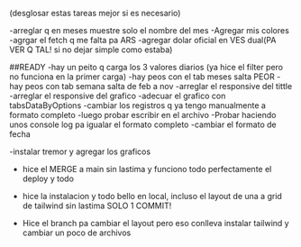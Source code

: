
(desglosar estas tareas mejor si es necesario)

-arreglar q en meses muestre solo el nombre del mes
-Agregar mis colores
-agrgar el fetch q me falta pa ARS
-agregar dolar oficial en VES dual(PA VER Q TAL! si no dejar simple como estaba)

##READY
-hay un peito q carga los 3 valores diarios (ya hice el filter pero no funciona en la primer carga)
-hay peos con el tab meses salta PEOR
-hay peos con tab semana salta de feb a nov
-arreglar el responsive del tittle
-arreglar el responsive del grafico
-adecuar el grafico con tabsDataByOptions
-cambiar los registros q ya tengo manualmente a formato completo
-luego probar escribir en el archivo
-Probar haciendo unos console log pa igualar el formato completo
-cambiar el formato de fecha

-instalar tremor y agregar los graficos

- hice el MERGE a main sin lastima y funciono todo perfectamente el deploy y todo

- hice la instalacion y todo bello en local, incluso el layout de una a grid de tailwind sin lastima SOLO 1 COMMIT!

- Hice el branch pa cambiar el layout pero eso conlleva instalar tailwind y cambiar un poco de archivos